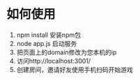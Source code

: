 # 如何使用
1. npm install 安装npm包
2. node app.js 启动服务
3. 把页面上的domain修改为您本机的ip
4. 访问http://localhost:3001/
5. 创建房间，邀请好友使用手机扫码开始游戏

